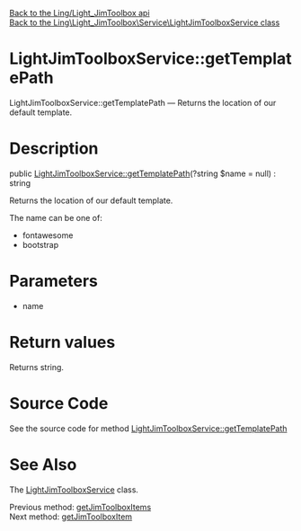 [Back to the Ling/Light_JimToolbox api](https://github.com/lingtalfi/Light_JimToolbox/blob/master/doc/api/Ling/Light_JimToolbox.md)<br>
[Back to the Ling\Light_JimToolbox\Service\LightJimToolboxService class](https://github.com/lingtalfi/Light_JimToolbox/blob/master/doc/api/Ling/Light_JimToolbox/Service/LightJimToolboxService.md)


LightJimToolboxService::getTemplatePath
================



LightJimToolboxService::getTemplatePath — Returns the location of our default template.




Description
================


public [LightJimToolboxService::getTemplatePath](https://github.com/lingtalfi/Light_JimToolbox/blob/master/doc/api/Ling/Light_JimToolbox/Service/LightJimToolboxService/getTemplatePath.md)(?string $name = null) : string




Returns the location of our default template.

The name can be one of:

- fontawesome
- bootstrap




Parameters
================


- name

    


Return values
================

Returns string.








Source Code
===========
See the source code for method [LightJimToolboxService::getTemplatePath](https://github.com/lingtalfi/Light_JimToolbox/blob/master/Service/LightJimToolboxService.php#L160-L167)


See Also
================

The [LightJimToolboxService](https://github.com/lingtalfi/Light_JimToolbox/blob/master/doc/api/Ling/Light_JimToolbox/Service/LightJimToolboxService.md) class.

Previous method: [getJimToolboxItems](https://github.com/lingtalfi/Light_JimToolbox/blob/master/doc/api/Ling/Light_JimToolbox/Service/LightJimToolboxService/getJimToolboxItems.md)<br>Next method: [getJimToolboxItem](https://github.com/lingtalfi/Light_JimToolbox/blob/master/doc/api/Ling/Light_JimToolbox/Service/LightJimToolboxService/getJimToolboxItem.md)<br>

